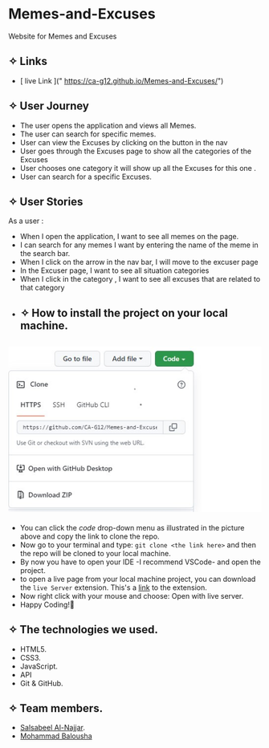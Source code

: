 # Memes-and-Excuses
 Website for Memes and Excuses 

## ✧ Links
- [ live Link ](" https://ca-g12.github.io/Memes-and-Excuses/")

## ✧ User Journey
- The user opens the application and views all Memes.
- The user can search for specific memes.
- User can view the Excuses by clicking on the button in the nav
- User goes through the Excuses page to show all the categories of the Excuses 
- User chooses one category it will show up all the Excuses for this one .
- User can search for a specific Excuses.

## ✧ User Stories
As a user : 
- When I open the application, I want to see all memes on the page.
- I can search for any memes I want by entering the name of the meme in the search bar. 
- When I click on the arrow in the nav bar, I will move to the excuser page
-  In the Excuser page, I want to see all situation categories 
- When I click in the category , I want to see all excuses that are related to that category
- ## ✧ How to install the project on your local machine.

## ![Memes-and-Excuses](./images/clone.jpg)

- You can click the _code_ drop-down menu as illustrated in the picture above and copy the link to clone the repo.
- Now go to your terminal and type: `git clone <the link here>` and then the repo will be cloned to your local machine.
- By now you have to open your IDE -I recommend VSCode- and open the project.
- to open a live page from your local machine project, you can download the `live Server` extension. This's a [link](https://marketplace.visualstudio.com/items?itemName=ritwickdey.LiveServer) to the extension.
- Now right click with your mouse and choose: Open with live server.
- Happy Coding!🤞

## ✧ The technologies we used.

- HTML5.
- CSS3.
- JavaScript.
- API
- Git & GitHub.
## ✧ Team members.

- [Salsabeel Al-Najjar](https://github.com/salsabeelomar).
- [Mohammad Balousha](https://github.com/MohammedOmar123)

